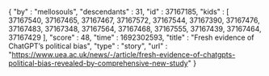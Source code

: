 {
  "by" : "mellosouls",
  "descendants" : 31,
  "id" : 37167185,
  "kids" : [ 37167540, 37167465, 37167467, 37167572, 37167544, 37167390, 37167476, 37167483, 37167348, 37167564, 37167468, 37167555, 37167439, 37167464, 37167429 ],
  "score" : 48,
  "time" : 1692302593,
  "title" : "Fresh evidence of ChatGPT’s political bias",
  "type" : "story",
  "url" : "https://www.uea.ac.uk/news/-/article/fresh-evidence-of-chatgpts-political-bias-revealed-by-comprehensive-new-study"
}
